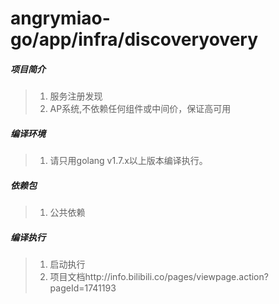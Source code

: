 # angrymiao-go/app/infra/discoveryovery

##### 项目简介
> 1. 服务注册发现
> 2. AP系统,不依赖任何组件或中间价，保证高可用

##### 编译环境
> 1. 请只用golang v1.7.x以上版本编译执行。

##### 依赖包
> 1. 公共依赖

##### 编译执行
> 1. 启动执行
> 2. 项目文档http://info.bilibili.co/pages/viewpage.action?pageId=1741193

